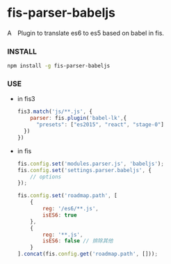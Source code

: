 fis-parser-babeljs
=====================


A　Plugin to translate es6 to es5 based on babel in fis.



### INSTALL

```bash
npm install -g fis-parser-babeljs
```

### USE

- in fis3


	```js
	fis3.match('js/**.js', {
        parser: fis.plugin('babel-lk',{
          "presets": ["es2015", "react", "stage-0"]
      })
    })
	```

- in fis

	```js
	fis.config.set('modules.parser.js', 'babeljs');
	fis.config.set('settings.parser.babeljs', {
		// options
	});

	fis.config.set('roadmap.path', [
		{
			reg: '/es6/**.js',
			isES6: true
		},
		{
			reg: '**.js',
			isES6: false // 排除其他
		}
	].concat(fis.config.get('roadmap.path', []));
	```
